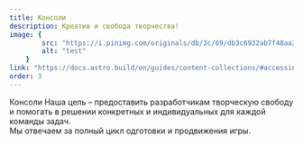 ```yaml
---
title: Консоли
description: Креатив и свобода творчества!
image: {
		src: "https://i.pinimg.com/originals/db/3c/69/db3c6932ab7f48aa37911fa229efa7ba.jpg",
		alt: "test"
	}
link: "https://docs.astro.build/en/guides/content-collections/#accessing-referenced-data"
order: 3
---
```


Консоли Наша цель – предоставить разработчикам творческую свободу и помогать в решении конкретных и индивидуальных для каждой команды задач. \
Мы отвечаем за полный цикл одготовки и продвижения игры.
